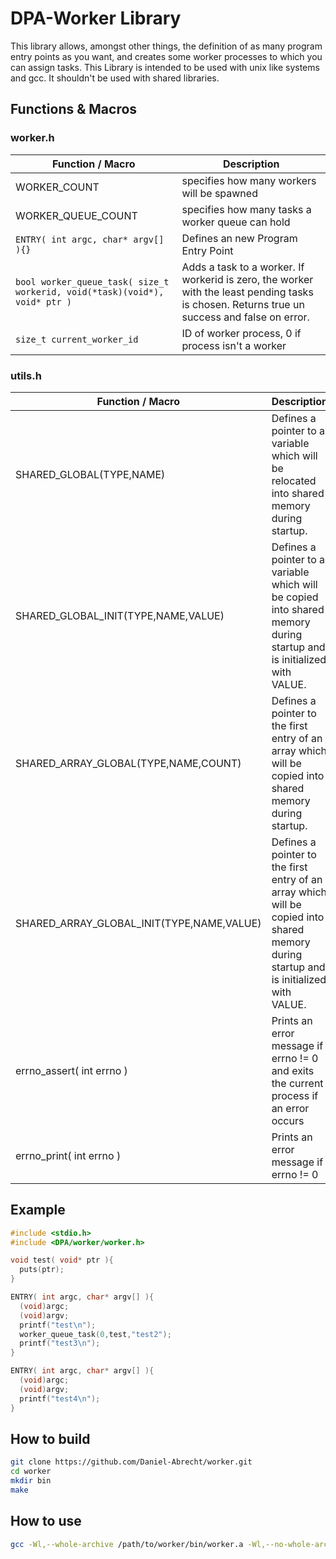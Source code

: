 # DPA-Worker Library

This library allows, amongst other things, the definition of as many
program entry points as you want, and creates some worker processes
to which you can assign tasks. This Library is intended to be used with
unix like systems and gcc. It shouldn't be used with shared libraries. 

## Functions & Macros
### worker.h
| Function / Macro | Description |
|------------------|-------------|
| WORKER_COUNT     | specifies how many workers will be spawned |
| WORKER_QUEUE_COUNT | specifies how many tasks a worker queue can hold |
| ```ENTRY( int argc, char* argv[] ){}``` | Defines an new Program Entry Point |
| ```bool worker_queue_task( size_t workerid, void(*task)(void*), void* ptr )``` | Adds a task to a worker. If workerid is zero, the worker with the least pending tasks is chosen. Returns true un success and false on error. |
| ```size_t current_worker_id``` | ID of worker process, 0 if process isn't a worker |

### utils.h
| Function / Macro | Description |
|------------------|-------------|
| SHARED_GLOBAL(TYPE,NAME) | Defines a pointer to a variable which will be relocated into shared memory during startup. |
| SHARED_GLOBAL_INIT(TYPE,NAME,VALUE) | Defines a pointer to a variable which will be copied into shared memory during startup and is initialized with VALUE. |
| SHARED_ARRAY_GLOBAL(TYPE,NAME,COUNT) | Defines a pointer to the first entry of an array which will be copied into shared memory during startup. |
| SHARED_ARRAY_GLOBAL_INIT(TYPE,NAME,VALUE) | Defines a pointer to the first entry of an array which will be copied into shared memory during startup and is initialized with VALUE. |
| errno_assert( int errno ) | Prints an error message if errno != 0 and exits the current process if an error occurs |
| errno_print( int errno ) | Prints an error message if errno != 0 |

## Example

```c
#include <stdio.h>
#include <DPA/worker/worker.h>

void test( void* ptr ){
  puts(ptr);
}

ENTRY( int argc, char* argv[] ){
  (void)argc;
  (void)argv;
  printf("test\n");
  worker_queue_task(0,test,"test2");
  printf("test3\n");
}

ENTRY( int argc, char* argv[] ){
  (void)argc;
  (void)argv;
  printf("test4\n");
}
```

## How to build
```bash
git clone https://github.com/Daniel-Abrecht/worker.git
cd worker
mkdir bin
make
```

## How to use
```bash
gcc -Wl,--whole-archive /path/to/worker/bin/worker.a -Wl,--no-whole-archive -pthread -I /path/to/worker/src/header/ your_source.c -o program
```
